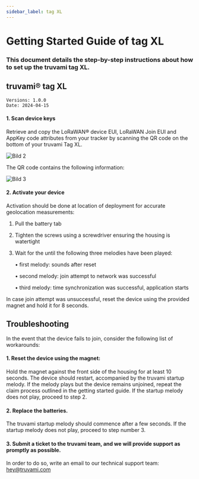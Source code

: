 ```yaml
---
sidebar_label: tag XL
---
```


# Getting Started Guide of tag XL

### This document details the step-by-step instructions about how to set up the truvami tag XL.

## truvami® tag XL

```
Versions: 1.0.0
Date: 2024-04-15
```


#### 1. Scan device keys
Retrieve and copy the LoRaWAN® device EUI, LoRaWAN Join EUI and AppKey code attributes from your tracker by scanning the QR code on the bottom of your truvami Tag XL.

![Bild 2](/img/getting-started-imgs/tagXL_rueckseite.png)

The QR code contains the following information:

![Bild 3](/img/getting-started-imgs/gsg_device_qr_code.jpg)


#### 2. Activate your device
Activation should be done at location of deployment for accurate geolocation measurements:
1. Pull the battery tab
2. Tighten the screws using a screwdriver ensuring the housing is watertight
3. Wait for the until the following three melodies have been played:

    • first melody: sounds after reset

    • second melody: join attempt to network was successful

    • third melody: time synchronization was successful, application starts

In case join attempt was unsuccessful, reset the device using the provided magnet and hold it for 8 seconds.




## Troubleshooting

In the event that the device fails to join, consider the following list of workarounds:

#### 1. Reset the device using the magnet: 
Hold the magnet against the front side of the housing for at least 10 seconds. The device should restart, accompanied by the truvami startup melody. If the melody plays but the device remains unjoined, repeat the claim process outlined in the getting started guide. If the startup melody does not play, proceed to step 2.

#### 2. Replace the batteries. 
The truvami startup melody should commence after a few seconds. If the startup melody does not play, proceed to step number 3.

#### 3. Submit a ticket to the truvami team, and we will provide support as promptly as possible. 
In order to do so, write an email to our technical support team: hey@truvami.com